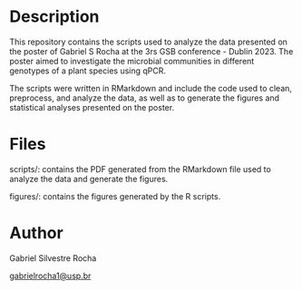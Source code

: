 # Description
This repository contains the scripts used to analyze the data presented on the poster of Gabriel S Rocha at the 3rs GSB conference - Dublin 2023. The poster aimed to investigate the microbial communities in different genotypes of a plant species using qPCR.

The scripts were written in RMarkdown and include the code used to clean, preprocess, and analyze the data, as well as to generate the figures and statistical analyses presented on the poster.

# Files
scripts/: contains the PDF generated from the RMarkdown file used to analyze the data and generate the figures.

figures/: contains the figures generated by the R scripts.

# Author
Gabriel Silvestre Rocha

gabrielrocha1@usp.br
